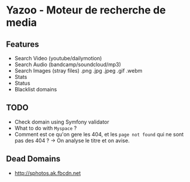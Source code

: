 # Yazoo - Moteur de recherche de media

## Features
 - Search Video (youtube/dailymotion)
 - Search Audio (bandcamp/soundcloud/mp3)
 - Search Images (stray files) .png .jpg .jpeg .gif .webm
 - Stats
 - Status
 - Blacklist domains

## TODO
- Check domain using Symfony validator
- What to do with `Myspace` ?
- Comment est ce qu'on gere les 404, et les `page not found` qui ne sont pas des 404 ? -> On analyse le titre et on avise.


## Dead Domains
- http://sphotos.ak.fbcdn.net


